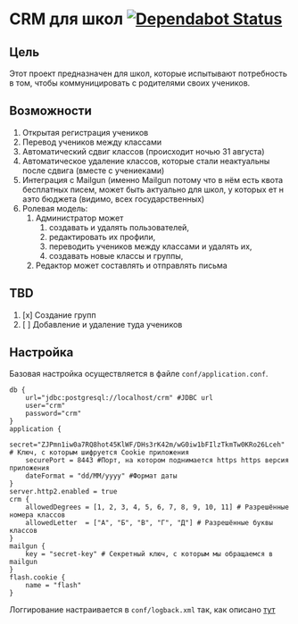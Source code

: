 # CRM для школ [![Dependabot Status](https://api.dependabot.com/badges/status?host=github&repo=asm0dey/school-crm)](https://dependabot.com)

## Цель

Этот проект предназначен для школ, которые испытывают потребность в том, чтобы коммуницировать с родителями своих учеников.

## Возможности

1. Открытая регистрация учеников
1. Перевод учеников между классами
1. Автоматический сдвиг классов (происходит ночью 31 августа)
1. Автоматическое удаление классов, которые стали неактуальны после сдвига (вместе с учениеками)
1. Интеграция с Mailgun (именно Mailgun потому что в нём есть квота бесплатных писем, может быть актуально для школ, у которых ет н аэто бюджета (видимо, всех государственных)
1. Ролевая модель:
    1. Администратор может     
        1. создавать и удалять пользователей, 
        1. редактировать их профили, 
        1. переводить учеников между классами и удалять их, 
        1. создавать новые классы и группы, 
    1. Редактор может составлять и отправлять письма

## TBD

1. [x] Создание групп 
1. [ ] Добавление и удаление туда учеников

## Настройка

Базовая настройка осуществляется в файле `conf/application.conf`.

```
db {
    url="jdbc:postgresql://localhost/crm" #JDBC url
    user="crm"
    password="crm"
}
application {
    secret="ZJPmn1iw0a7RQ8hot45KlWF/DHs3rK42m/wG0iw1bFIlzTkmTw0KRo26Lceh" # Ключ, с которым шифруется Cookie приложения
    securePort = 8443 #Порт, на котором поднимается https https версия приложения
    dateFormat = "dd/MM/yyyy" #Формат даты
}
server.http2.enabled = true
crm {
    allowedDegrees = [1, 2, 3, 4, 5, 6, 7, 8, 9, 10, 11] # Разрешённые номера классов
    allowedLetter  = ["А", "Б", "В", "Г", "Д"] # Разрешённые буквы классов
}
mailgun {
    key = "secret-key" # Секретный ключ, с которым мы обращаемся в mailgun
}
flash.cookie {
    name = "flash"
}
```

Логгирование настраивается в `conf/logback.xml` так, как описано [тут](https://logback.qos.ch/manual/configuration.html)
